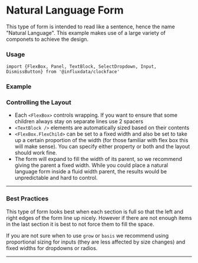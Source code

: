 # Natural Language Form

This type of form is intended to read like a sentence, hence the name "Natural Language". This example makes use of a large variety of componets to achieve the design.

### Usage
```tsx
import {FlexBox, Panel, TextBlock, SelectDropdown, Input, DismissButton} from '@influxdata/clockface'
```

### Example
<!-- STORY -->


### Controlling the Layout

- Each `<FlexBox>` controls wrapping. If you want to ensure that some children always stay on separate lines use 2 spacers
- `<TextBlock />` elements are automatically sized based on their contents
- `<FlexBox.FlexChild>` can be set to a fixed width and also be set to take up a certain proportion of the width (for those familiar with flex box this will make sense). You can specify either property or both and the layout should work fine.
- The form will expand to fill the width of its parent, so we recommend giving the parent a fixed width. While you could place a natural language form inside a fluid width parent, the results would be unpredictable and hard to control.

---

### Best Practices

This type of form looks best when each section is full so that the left and right edges of the form line up nicely. However if there are not enough items in the last section it is best to not force them to fill the space.

If you are not sure when to use `grow` or `basis` we recommend using proportional sizing for inputs (they are less affected by size changes) and fixed widths for dropdowns or radios.

---

<!-- STORY HIDE START -->

<!-- STORY HIDE END -->

<!-- PROPS -->
